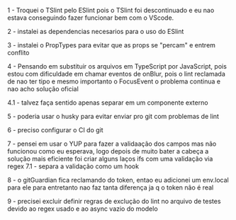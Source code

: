1 - Troquei o TSlint pelo ESlint pois o TSlint foi descontinuado e eu nao estava conseguindo fazer funcionar bem com o VScode.

2 - instalei as dependencias necesarios para o uso do ESlint

3 - instalei o PropTypes para evitar que as props se "percam"  e entrem conflito 

4 - Pensando em substituir os arquivos em TypeScript por JavaScript, pois estou com dificuldade em chamar eventos de onBlur, pois o lint reclamada de nao ter tipo e mesmo importanto o FocusEvent o problema continua e nao acho solução oficial 

4.1 - talvez faça sentido apenas separar em um componente externo

5 - poderia usar o husky para evitar enviar pro git com problemas de lint

6 - preciso configurar o CI do git

7 - pensei em usar o YUP para fazer a validaação dos campos mas não funcionou como eu esperava, logo depois de muito bater a cabeça a solução mais eficiente foi criar alguns laços ifs com uma validação via regex
7.1 - separa a validação como um hook 

8 - o gitGuardian fica reclamando do token, entao eu adicionei um env.local para ele para entretanto nao faz tanta diferença ja q o token não é real

9 - precisei excluir definir regras de exclução do lint no arquivo de testes devido ao regex usado e ao async vazio do modelo